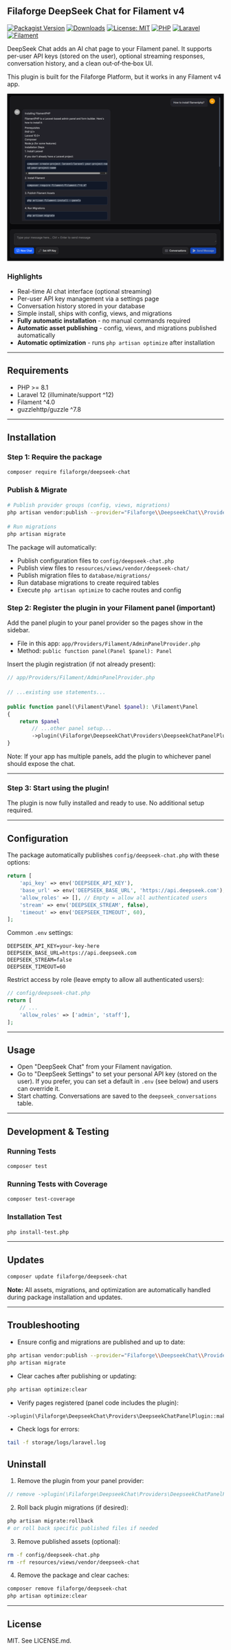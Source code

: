 ## Filaforge DeepSeek Chat for Filament v4

[![Packagist Version](https://img.shields.io/packagist/v/filaforge/deepseek-chat.svg)](https://packagist.org/packages/filaforge/deepseek-chat)
[![Downloads](https://img.shields.io/packagist/dt/filaforge/deepseek-chat.svg)](https://packagist.org/packages/filaforge/deepseek-chat)
[![License: MIT](https://img.shields.io/badge/license-MIT-blue.svg)](LICENSE.md)
[![PHP](https://img.shields.io/badge/PHP-^8.1-777bb4?logo=php)](https://www.php.net/)
[![Laravel](https://img.shields.io/badge/Laravel-^12-ff2d20?logo=laravel)](https://laravel.com)
[![Filament](https://img.shields.io/badge/Filament-^4-16a34a)](https://filamentphp.com)

DeepSeek Chat adds an AI chat page to your Filament panel. It supports per-user API keys (stored on the user), optional streaming responses, conversation history, and a clean out‑of‑the‑box UI.

This plugin is built for the Filaforge Platform, but it works in any Filament v4 app.

![Screenshot](screenshot.png)

### Highlights
- Real-time AI chat interface (optional streaming)
- Per-user API key management via a settings page
- Conversation history stored in your database
- Simple install, ships with config, views, and migrations
- **Fully automatic installation** - no manual commands required
- **Automatic asset publishing** - config, views, and migrations published automatically
- **Automatic optimization** - runs `php artisan optimize` after installation

---

## Requirements
- PHP >= 8.1
- Laravel 12 (illuminate/support ^12)
- Filament ^4.0
- guzzlehttp/guzzle ^7.8

---

## Installation

### Step 1: Require the package
```bash
composer require filaforge/deepseek-chat
```

### Publish & Migrate

```bash
# Publish provider groups (config, views, migrations)
php artisan vendor:publish --provider="Filaforge\\DeepseekChat\\Providers\\DeepseekChatServiceProvider"

# Run migrations
php artisan migrate
```

The package will automatically:
- Publish configuration files to `config/deepseek-chat.php`
- Publish view files to `resources/views/vendor/deepseek-chat/`
- Publish migration files to `database/migrations/`
- Run database migrations to create required tables
- Execute `php artisan optimize` to cache routes and config

### Step 2: Register the plugin in your Filament panel (important)
Add the panel plugin to your panel provider so the pages show in the sidebar.

- File in this app: `app/Providers/Filament/AdminPanelProvider.php`
- Method: `public function panel(Panel $panel): Panel`

Insert the plugin registration (if not already present):
```php
// app/Providers/Filament/AdminPanelProvider.php

// ...existing use statements...

public function panel(\Filament\Panel $panel): \Filament\Panel
{
    return $panel
        // ...other panel setup...
        ->plugin(\Filaforge\DeepseekChat\Providers\DeepseekChatPanelPlugin::make());
}
```
Note: If your app has multiple panels, add the plugin to whichever panel should expose the chat.

---

### Step 3: Start using the plugin!
The plugin is now fully installed and ready to use. No additional setup required.

---

## Configuration
The package automatically publishes `config/deepseek-chat.php` with these options:

```php
return [
    'api_key' => env('DEEPSEEK_API_KEY'),
    'base_url' => env('DEEPSEEK_BASE_URL', 'https://api.deepseek.com'),
    'allow_roles' => [], // Empty = allow all authenticated users
    'stream' => env('DEEPSEEK_STREAM', false),
    'timeout' => env('DEEPSEEK_TIMEOUT', 60),
];
```

Common `.env` settings:
```env
DEEPSEEK_API_KEY=your-key-here
DEEPSEEK_BASE_URL=https://api.deepseek.com
DEEPSEEK_STREAM=false
DEEPSEEK_TIMEOUT=60
```

Restrict access by role (leave empty to allow all authenticated users):
```php
// config/deepseek-chat.php
return [
    // ...
    'allow_roles' => ['admin', 'staff'],
];
```

---

## Usage
- Open "DeepSeek Chat" from your Filament navigation.
- Go to "DeepSeek Settings" to set your personal API key (stored on the user). If you prefer, you can set a default in `.env` (see below) and users can override it.
- Start chatting. Conversations are saved to the `deepseek_conversations` table.

---

## Development & Testing

### Running Tests
```bash
composer test
```

### Running Tests with Coverage
```bash
composer test-coverage
```

### Installation Test
```bash
php install-test.php
```

---

## Updates

```bash
composer update filaforge/deepseek-chat
```

**Note:** All assets, migrations, and optimization are automatically handled during package installation and updates.

---

## Troubleshooting
- Ensure config and migrations are published and up to date:
```bash
php artisan vendor:publish --provider="Filaforge\\DeepseekChat\\Providers\\DeepseekChatServiceProvider"
php artisan migrate
```
- Clear caches after publishing or updating:
```bash
php artisan optimize:clear
```
- Verify pages registered (panel code includes the plugin):
```php
->plugin(\Filaforge\DeepseekChat\Providers\DeepseekChatPanelPlugin::make())
```
- Check logs for errors:
```bash
tail -f storage/logs/laravel.log
```

## Uninstall

1) Remove the plugin from your panel provider:
```php
// remove ->plugin(\Filaforge\DeepseekChat\Providers\DeepseekChatPanelPlugin::make())
```
2) Roll back plugin migrations (if desired):
```bash
php artisan migrate:rollback
# or roll back specific published files if needed
```
3) Remove published assets (optional):
```bash
rm -f config/deepseek-chat.php
rm -rf resources/views/vendor/deepseek-chat
```
4) Remove the package and clear caches:
```bash
composer remove filaforge/deepseek-chat
php artisan optimize:clear
```

---

## License
MIT. See LICENSE.md.
